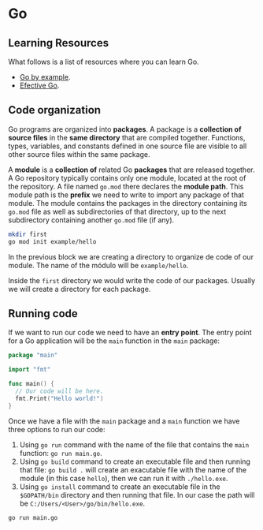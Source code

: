 # Go

## Learning Resources

What follows is a list of resources where you can learn Go.

* [Go by example](http://gobyexample.com).
* [Efective Go](https://go.dev/doc/effective_go).

## Code organization

Go programs are organized into **packages**. A package is a **collection of source files** in the **same directory** that are compiled together. Functions, types, variables, and constants defined in one source file are visible to all other source files within the same package.

A **module** is a **collection of** related Go **packages** that are released together. A Go repository typically contains only one module, located at the root of the repository. A file named `go.mod` there declares the **module path**. This module path is the **prefix** we need to write to import any package of that module. The module contains the packages in the directory containing its `go.mod` file as well as subdirectories of that directory, up to the next subdirectory containing another `go.mod` file (if any).

```bash
mkdir first
go mod init example/hello
```

In the previous block we are creating a directory to organize de code of our module. The name of the módulo will be `example/hello`.

Inside the `first` directory we would write the code of our packages. Usually we will create a directory for each package.

## Running code

If we want to run our code we need to have an **entry point**. The entry point for a Go application will be the `main` function in the `main` package:

```Go
package "main"

import "fmt"

func main() {
  // Our code will be here.
  fmt.Print("Hello world!")
}
```

Once we have a file with the `main` package and a `main` function we have three options to run our code:
1. Using `go run` command with the name of the file that contains the `main` function: `go run main.go`.
3. Using `go build` command to create an executable file and then running that file: `go build .` will create an exacutable file with the name of the module (in this case `hello`), then we can run it with `./hello.exe`.
4. Using `go install` command to create an executable file in the `$GOPATH/bin` directory and then running that file. In  our case the path will be `C:/Users/<User>/go/bin/hello.exe`.

```bash
go run main.go
```
